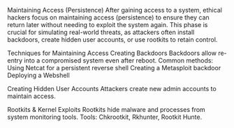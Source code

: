 Maintaining Access (Persistence)
After gaining access to a system, ethical hackers focus on maintaining access (persistence) to ensure they can return later without needing to exploit the system again. 
This phase is crucial for simulating real-world threats, as attackers often install backdoors, create hidden user accounts, or use rootkits to retain control.

Techniques for Maintaining Access
Creating Backdoors
Backdoors allow re-entry into a compromised system even after reboot.
Common methods:
 Using Netcat for a persistent reverse shell
 Creating a Metasploit backdoor
 Deploying a Webshell

 Creating Hidden User Accounts
 Attackers create new admin accounts to maintain access.

 Rootkits & Kernel Exploits
 Rootkits hide malware and processes from system monitoring tools.
 Tools: Chkrootkit, Rkhunter, Rootkit Hunte.

 
